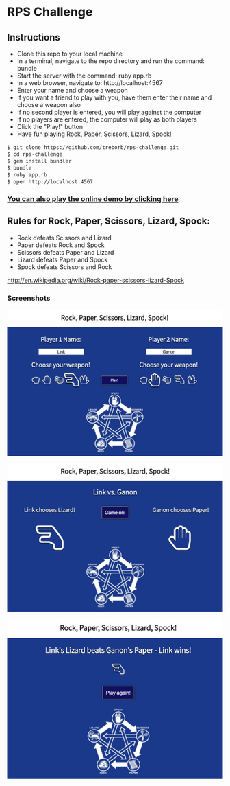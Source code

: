 # RPS Challenge

Instructions
-------

* Clone this repo to your local machine
* In a terminal, navigate to the repo directory and run the command: bundle
* Start the server with the command: ruby app.rb
* In a web browser, navigate to: http://localhost:4567
* Enter your name and choose a weapon
* If you want a friend to play with you, have them enter their name and choose a weapon also
* If no second player is entered, you will play against the computer
* If no players are entered, the computer will play as both players
* Click the "Play!" button
* Have fun playing Rock, Paper, Scissors, Lizard, Spock!

```
$ git clone https://github.com/treborb/rps-challenge.git
$ cd rps-challenge
$ gem install bundler
$ bundle
$ ruby app.rb
$ open http://localhost:4567
```

### [You can also play the online demo by clicking here][a47ccf75]

## Rules for Rock, Paper, Scissors, Lizard, Spock:

* Rock defeats Scissors and Lizard
* Paper defeats Rock and Spock
* Scissors defeats Paper and Lizard
* Lizard defeats Paper and Spock
* Spock defeats Scissors and Rock

http://en.wikipedia.org/wiki/Rock-paper-scissors-lizard-Spock

### Screenshots

![Choosing a weapon](lib/public/img/screenshots/screenshot1.png)


![The weigh in](lib/public/img/screenshots/screenshot2.png)


![Link wins!](lib/public/img/screenshots/screenshot3.png)

[a47ccf75]: https://rock-paper-scissors-liz-spk.herokuapp.com "Heroku link"
